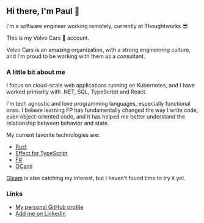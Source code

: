## Hi there, I'm Paul 👋

I'm a software engineer working remotely, currently at Thoughtworks 😎

This is my Volvo Cars 🚙 account.

Volvo Cars is an amazing organization, with a strong engineering culture, and I'm proud to be working with them as a consultant.

### A little bit about me

I focus on cloud-scale web applications running on Kubernetes, and I have worked primarily with .NET, SQL, TypeScript and React.

I'm tech agnostic and love programming languages, especially functional ones. I believe learning FP has fundamentally changed the way I write code, even object-oriented code, and it has helped me better understand the relationship between behavior and state.

My current favorite technologies are:

- [Rust](https://www.rust-lang.org/)
- [Effect for TypeScript](https://github.com/Effect-TS/effect)
- [F#](https://fsharp.org/)
- [OCaml](https://ocaml.org)

[Gleam](https://gleam.run/) is also catching my interest, but I haven't found time to try it yet.

### Links

- [My personal GitHub profile](https://github.com/brokenthorn/)
- [Add me on LinkedIn](https://www.linkedin.com/in/paulsebastianmanole/)
